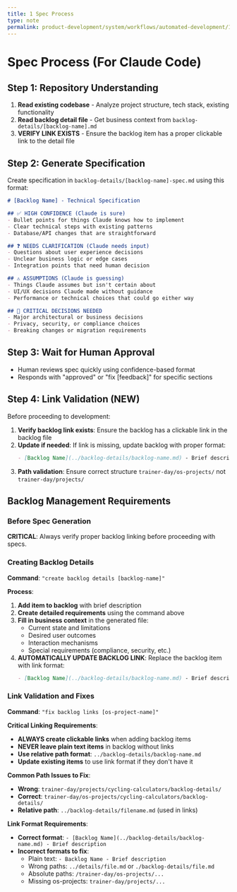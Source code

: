 ```yaml
---
title: 1 Spec Process
type: note
permalink: product-development/system/workflows/automated-development/1-spec-process
---
```


# Spec Process (For Claude Code)

## Step 1: Repository Understanding
1. **Read existing codebase** - Analyze project structure, tech stack, existing functionality
2. **Read backlog detail file** - Get business context from `backlog-details/[backlog-name].md`
3. **VERIFY LINK EXISTS** - Ensure the backlog item has a proper clickable link to the detail file

## Step 2: Generate Specification
Create specification in `backlog-details/[backlog-name]-spec.md` using this format:

```markdown
# [Backlog Name] - Technical Specification

## ✅ HIGH CONFIDENCE (Claude is sure)
- Bullet points for things Claude knows how to implement
- Clear technical steps with existing patterns
- Database/API changes that are straightforward

## ❓ NEEDS CLARIFICATION (Claude needs input)  
- Questions about user experience decisions
- Unclear business logic or edge cases
- Integration points that need human decision

## ⚠️ ASSUMPTIONS (Claude is guessing)
- Things Claude assumes but isn't certain about
- UI/UX decisions Claude made without guidance
- Performance or technical choices that could go either way

## 🎯 CRITICAL DECISIONS NEEDED
- Major architectural or business decisions
- Privacy, security, or compliance choices
- Breaking changes or migration requirements
```

## Step 3: Wait for Human Approval
- Human reviews spec quickly using confidence-based format
- Responds with "approved" or "fix [feedback]" for specific sections

## Step 4: Link Validation (NEW)
Before proceeding to development:
1. **Verify backlog link exists**: Ensure the backlog has a clickable link in the backlog file
2. **Update if needed**: If link is missing, update backlog with proper format:
   ```markdown
   - [Backlog Name](../backlog-details/backlog-name.md) - Brief description
   ```
3. **Path validation**: Ensure correct structure `trainer-day/os-projects/` not `trainer-day/projects/`


## Backlog Management Requirements

### Before Spec Generation
**CRITICAL**: Always verify proper backlog linking before proceeding with specs.

### Creating Backlog Details
**Command**: `"create backlog details [backlog-name]"`

**Process**:
1. **Add item to backlog** with brief description
2. **Create detailed requirements** using the command above
3. **Fill in business context** in the generated file:
   - Current state and limitations
   - Desired user outcomes
   - Interaction mechanisms
   - Special requirements (compliance, security, etc.)
4. **AUTOMATICALLY UPDATE BACKLOG LINK**: Replace the backlog item with link format:
   ```markdown
   - [Backlog Name](../backlog-details/backlog-name.md) - Brief description
   ```

### Link Validation and Fixes
**Command**: `"fix backlog links [os-project-name]"`

**Critical Linking Requirements**:
- **ALWAYS create clickable links** when adding backlog items
- **NEVER leave plain text items** in backlog without links
- **Use relative path format**: `../backlog-details/backlog-name.md`
- **Update existing items** to use link format if they don't have it

**Common Path Issues to Fix**:
- **Wrong**: `trainer-day/projects/cycling-calculators/backlog-details/`
- **Correct**: `trainer-day/os-projects/cycling-calculators/backlog-details/`
- **Relative path**: `../backlog-details/filename.md` (used in links)

**Link Format Requirements**:
- **Correct format**: `- [Backlog Name](../backlog-details/backlog-name.md) - Brief description`
- **Incorrect formats to fix**:
  - Plain text: `- Backlog Name - Brief description` 
  - Wrong paths: `../details/file.md` or `./backlog-details/file.md`
  - Absolute paths: `/trainer-day/os-projects/...`
  - Missing os-projects: `trainer-day/projects/...`